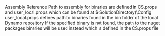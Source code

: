 Assembly Reference
Path to assembly for binaries are defined in CS.props and user_local.props which can be found at $(SolutionDirectory)\Config
user_local.props defines path to binaries found in the bin folder of the local Dynamo repository
If the specified binary is not found, the path to the nuget packages binaries will be used instead which is defined in the CS.props file